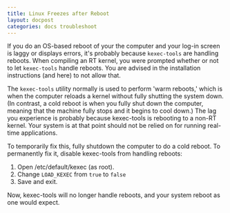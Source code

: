 ```yaml
---
title: Linux Freezes after Reboot
layout: docpost
categories: docs troubleshoot
---
```


If you do an OS-based reboot of your the computer and your log-in screen is laggy or displays errors, it's probably because `kexec-tools` are handling reboots. 
When compiling an RT kernel, you were prompted whether or not to let `kexec-tools` handle reboots. 
You are advised in the installation instructions (and here) to not allow that. 

The `kexec-tools` utility normally is used to perform 'warm reboots,' which is when the computer reloads a kernel without fully shutting the system down. 
(In contrast, a cold reboot is when you fully shut down the computer, meaning that the machine fully stops and it begins to cool down.) 
The lag you experience is probably because kexec-tools is rebooting to a non-RT kernel. 
Your system is at that point should not be relied on for running real-time applications. 

To temporarily fix this, fully shutdown the computer to do a cold reboot. To permanently fix it, disable kexec-tools from handling reboots:  

1. Open /etc/default/kexec (as root).
2. Change `LOAD_KEXEC` from `true` to `false`
3. Save and exit. 

Now, kexec-tools will no longer handle reboots, and your system reboot as one would expect. 
